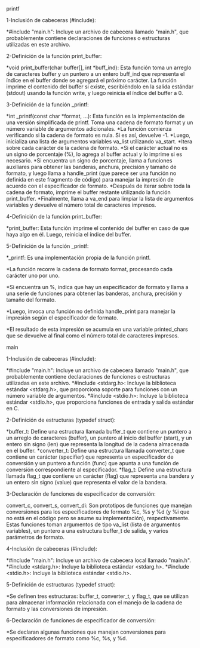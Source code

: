 printf

1-Inclusión de cabeceras (#include):

*#include "main.h": Incluye un archivo de cabecera llamado "main.h", que probablemente contiene declaraciones de funciones o estructuras utilizadas en este archivo.

2-Definición de la función print_buffer:

*void print_buffer(char buffer[], int *buff_ind): Esta función toma un arreglo de caracteres buffer y un puntero a un entero buff_ind que representa el índice en el buffer donde se agregará el próximo carácter. La función imprime el contenido del buffer si existe, escribiéndolo en la salida estándar (stdout) usando la función write, y luego reinicia el índice del buffer a 0.

3-Definición de la función _printf:

*int _printf(const char *format, ...): Esta función es la implementación de una versión simplificada de printf. Toma una cadena de formato format y un número variable de argumentos adicionales.
*La función comienza verificando si la cadena de formato es nula. Si es así, devuelve -1.
*Luego, inicializa una lista de argumentos variables va_list utilizando va_start.
*Itera sobre cada carácter de la cadena de formato.
*Si el carácter actual no es un signo de porcentaje (%), lo agrega al buffer actual y lo imprime si es necesario.
*Si encuentra un signo de porcentaje, llama a funciones auxiliares para obtener las banderas, anchura, precisión y tamaño de formato, y luego llama a handle_print (que parece ser una función no definida en este fragmento de código) para manejar la impresión de acuerdo con el especificador de formato.
*Después de iterar sobre toda la cadena de formato, imprime el buffer restante utilizando la función print_buffer.
*Finalmente, llama a va_end para limpiar la lista de argumentos variables y devuelve el número total de caracteres impresos.

4-Definición de la función print_buffer:

*print_buffer: Esta función imprime el contenido del buffer en caso de que haya algo en él. Luego, reinicia el índice del buffer.

5-Definición de la función _printf:

*_printf: Es una implementación propia de la función printf.

*La función recorre la cadena de formato format, procesando cada carácter uno por uno.

*Si encuentra un %, indica que hay un especificador de formato y llama a una serie de funciones para obtener las banderas, anchura, precisión y tamaño del formato.

*Luego, invoca una función no definida handle_print para manejar la impresión según el especificador de formato.

*El resultado de esta impresión se acumula en una variable printed_chars que se devuelve al final como el número total de caracteres impresos.

main

1-Inclusión de cabeceras (#include):

*#include "main.h": Incluye un archivo de cabecera llamado "main.h", que probablemente contiene declaraciones de funciones o estructuras utilizadas en este archivo.
*#include <stdarg.h>: Incluye la biblioteca estándar <stdarg.h>, que proporciona soporte para funciones con un número variable de argumentos.
*#include <stdio.h>: Incluye la biblioteca estándar <stdio.h>, que proporciona funciones de entrada y salida estándar en C.

2-Definición de estructuras (typedef struct):

*buffer_t: Define una estructura llamada buffer_t que contiene un puntero a un arreglo de caracteres (buffer), un puntero al inicio del buffer (start), y un entero sin signo (len) que representa la longitud de la cadena almacenada en el buffer.
*converter_t: Define una estructura llamada converter_t que contiene un carácter (specifier) que representa un especificador de conversión y un puntero a función (func) que apunta a una función de conversión correspondiente al especificador.
*flag_t: Define una estructura llamada flag_t que contiene un carácter (flag) que representa una bandera y un entero sin signo (value) que representa el valor de la bandera.

3-Declaración de funciones de especificador de conversión:

convert_c, convert_s, convert_di: Son prototipos de funciones que manejan conversiones para los especificadores de formato %c, %s y %d (y %i que no está en el código pero se asume su implementación), respectivamente. Estas funciones toman argumentos de tipo va_list (lista de argumentos variables), un puntero a una estructura buffer_t de salida, y varios parámetros de formato.

4-Inclusión de cabeceras (#include):

*#include "main.h": Incluye un archivo de cabecera local llamado "main.h".
*#include <stdarg.h>: Incluye la biblioteca estándar <stdarg.h>.
*#include <stdio.h>: Incluye la biblioteca estándar <stdio.h>.

5-Definición de estructuras (typedef struct):

*Se definen tres estructuras: buffer_t, converter_t, y flag_t, que se utilizan para almacenar información relacionada con el manejo de la cadena de formato y las conversiones de impresión.

6-Declaración de funciones de especificador de conversión:

*Se declaran algunas funciones que manejan conversiones para especificadores de formato como %c, %s, y %d.
